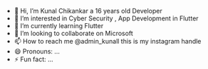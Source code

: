 - 👋 Hi, I’m Kunal Chikankar a 16 years old Developer
- 👀 I’m interested in Cyber Security , App Development in Flutter
- 🌱 I’m currently learning Flutter
- 💞️ I’m looking to collaborate on Microsoft
- 📫 How to reach me @admin_kunall this is my instagram handle
- 😄 Pronouns: ...
- ⚡ Fun fact: ...

<!---
DevKunall/DevKunall is a ✨ special ✨ repository because its `README.md` (this file) appears on your GitHub profile.
You can click the Preview link to take a look at your changes.
--->
